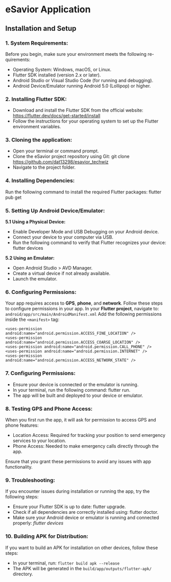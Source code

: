 # eSavior Application
## Installation and Setup
### 1. System Requirements:

Before you begin, make sure your environment meets the following re-quirements:
- Operating System: Windows, macOS, or Linux.
- Flutter SDK installed (version 2.x or later).
- Android Studio or Visual Studio Code (for running and debugging).
- Android Device/Emulator running Android 5.0 (Lollipop) or higher.

### 2. Installing Flutter SDK:

- Download and install the Flutter SDK from the official website: https://flutter.dev/docs/get-started/install
- Follow the instructions for your operating system to set up the Flutter environment variables.

### 3. Cloning the application:

- Open your terminal or command prompt.
- Clone the eSavior project repository using Git: git clone https://github.com/dat13298/esavior_techwiz
- Navigate to the project folder.

### 4. Installing Dependencies:

Run the following command to install the required Flutter packages: flutter pub get

### 5. Setting Up Android Device/Emulator:

**5.1 Using a Physical Device:**

- Enable Developer Mode and USB Debugging on your Android device.
- Connect your device to your computer via USB.
- Run the following command to verify that Flutter recognizes your device: flutter devices

**5.2 Using an Emulator:**

- Open Android Studio > AVD Manager.
- Create a virtual device if not already available.
- Launch the emulator.

### 6. Configuring Permissions:

Your app requires access to **GPS**, **phone**, and **network**. Follow these steps to configure permissions in your app.
In your **Flutter project**, navigate to: `android/app/src/main/AndroidManifest.xml`
Add the following permissions inside the `<manifest>` tag:

    <uses-permission android:name="android.permission.ACCESS_FINE_LOCATION" />
    <uses-permission android:name="android.permission.ACCESS_COARSE_LOCATION" />
    <uses-permission android:name="android.permission.CALL_PHONE" />
    <uses-permission android:name="android.permission.INTERNET" />
    <uses-permission android:name="android.permission.ACCESS_NETWORK_STATE" />

### 7. Configuring Permissions:

- Ensure your device is connected or the emulator is running.
- In your terminal, run the following command: flutter run.
- The app will be built and deployed to your device or emulator.

### 8. Testing GPS and Phone Access:
When you first run the app, it will ask for permission to access GPS and phone features:

- Location Access: Required for tracking your position to send emergency services to your location.
- Phone Access: Needed to make emergency calls directly through the app.

Ensure that you grant these permissions to avoid any issues with app functionality.

### 9. Troubleshooting:

If you encounter issues during installation or running the app, try the following steps:

- Ensure your Flutter SDK is up to date: flutter upgrade.
- Check if all dependencies are correctly installed using: flutter doctor.
- Make sure your Android device or emulator is running and connected properly: _flutter devices_

### 10. Building APK for Distribution:

If you want to build an APK for installation on other devices, follow these steps:

- In your terminal, run: `flutter build apk --release`
- The APK will be generated in the `build/app/outputs/flutter-apk/` directory.
